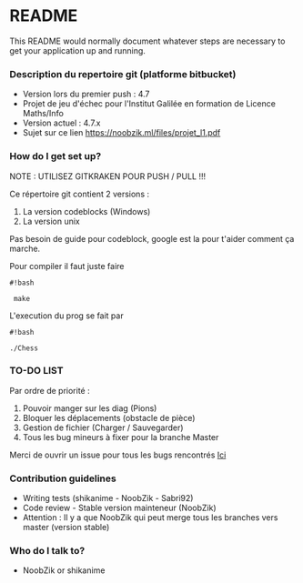 # README #

This README would normally document whatever steps are necessary to get your application up and running.

### Description du repertoire git (platforme bitbucket) ###

* Version lors du premier push : 4.7
* Projet de jeu d'échec pour l'Institut Galilée en formation de Licence Maths/Info
* Version actuel : 4.7.x
* Sujet sur ce lien https://noobzik.ml/files/projet_l1.pdf

### How do I get set up? ###

NOTE : UTILISEZ GITKRAKEN POUR PUSH / PULL !!!

Ce répertoire git contient 2 versions :
1. La version codeblocks (Windows)
2. La version unix

Pas besoin de guide pour codeblock, google est la pour t'aider comment ça marche.

Pour compiler il faut juste faire
```
#!bash

 make

```

L'execution du prog se fait par 
```
#!bash

./Chess
```


### TO-DO LIST ###

Par ordre de priorité :

1. Pouvoir manger sur les diag (Pions)
2. Bloquer les déplacements (obstacle de pièce)
3. Gestion de fichier (Charger / Sauvegarder)
4. Tous les bug mineurs à fixer pour la branche Master

Merci de ouvrir un issue pour tous les bugs rencontrés [Ici](https://bitbucket.org/asiat/dev-chess/issues/new)

### Contribution guidelines ###

* Writing tests (shikanime - NoobZik - Sabri92)
* Code review - Stable version mainteneur  (NoobZik)
* Attention : Il y a que NoobZik qui peut merge tous les branches vers master (version stable)

### Who do I talk to? ###

* NoobZik or shikanime
